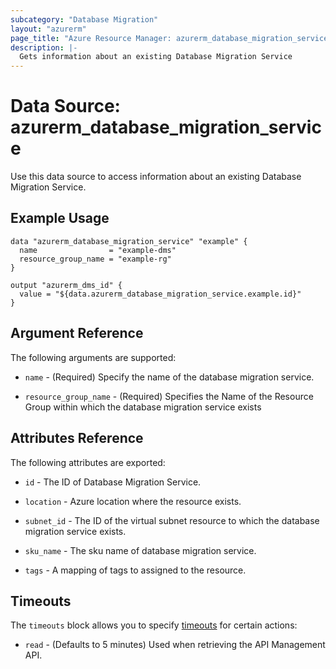 ```yaml
---
subcategory: "Database Migration"
layout: "azurerm"
page_title: "Azure Resource Manager: azurerm_database_migration_service"
description: |-
  Gets information about an existing Database Migration Service
---
```


# Data Source: azurerm_database_migration_service

Use this data source to access information about an existing Database Migration Service.


## Example Usage

```hcl
data "azurerm_database_migration_service" "example" {
  name                = "example-dms"
  resource_group_name = "example-rg"
}

output "azurerm_dms_id" {
  value = "${data.azurerm_database_migration_service.example.id}"
}
```


## Argument Reference

The following arguments are supported:

* `name` - (Required) Specify the name of the database migration service.

* `resource_group_name` - (Required) Specifies the Name of the Resource Group within which the database migration service exists

## Attributes Reference

The following attributes are exported:

* `id` - The ID of Database Migration Service.

* `location` - Azure location where the resource exists.

* `subnet_id` - The ID of the virtual subnet resource to which the database migration service exists.

* `sku_name` - The sku name of database migration service.

* `tags` - A mapping of tags to assigned to the resource.

## Timeouts

The `timeouts` block allows you to specify [timeouts](https://www.terraform.io/docs/configuration/resources.html#timeouts) for certain actions:

* `read` - (Defaults to 5 minutes) Used when retrieving the API Management API.
